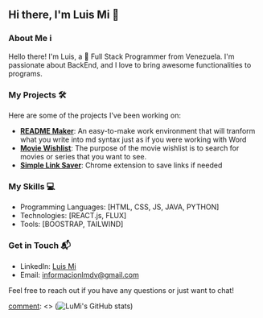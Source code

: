 ## Hi there, I'm Luis Mi 👋

### About Me ℹ️

Hello there! I'm Luis, a 🚀 Full Stack Programmer from Venezuela. I'm passionate about BackEnd, and I love to bring awesome functionalities to programs. 

### My Projects 🛠️

Here are some of the projects I've been working on:

- **[README Maker]([link-to-project](https://github.com/lumi-tip/README-Maker-react))**: An easy-to-make work environment that will tranform what you write into md syntax just as if you were working with Word
- **[Movie Wishlist]([link-to-project](https://github.com/lumi-tip/Movie-wishlist-JS))**: The purpose of the movie wishlist is to search for movies or series that you want to see.
- **[Simple Link Saver]([link-to-project](https://github.com/lumi-tip/LinkSaver_Extension))**: Chrome extension to save links if needed

### My Skills 💻

- Programming Languages: [HTML, CSS, JS, JAVA, PYTHON]
- Technologies: [REACT.js, FLUX]
- Tools: [BOOSTRAP, TAILWIND]

### Get in Touch 📬

- LinkedIn: [Luis Mi]([link-to-profile](https://www.linkedin.com/in/luis-miguel-del-valle-149a1a224/))
- Email: [informacionlmdv@gmail.com](mailto:informacionlmdv@gmail.com)

Feel free to reach out if you have any questions or just want to chat!

[comment]: <> (### Stats 📊)

[comment]: <> (![LuMi's GitHub stats](https://github-readme-stats.vercel.app/api?username=lumi-tip&show_icons=true&theme=radical))

